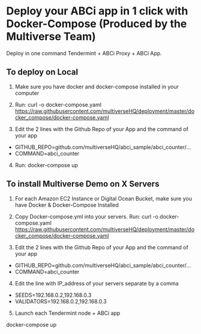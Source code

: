 # Deploy your ABCi app in 1 click with Docker-Compose (Produced by the Multiverse Team)

Deploy in one command Tendermint + ABCi Proxy + ABCi App.

## To deploy on Local

1. Make sure you have docker and docker-compose installed in your computer

2. Run: curl -o docker-compose.yaml https://raw.githubusercontent.com/multiverseHQ/deployment/master/docker_compose/docker-compose.yaml

3. Edit the 2 lines with the Github Repo of your App and the command of your app

- GITHUB_REPO=github.com/multiverseHQ/abci_sample/abci_counter/...
- COMMAND=abci_counter

4. Run: docker-compose up

## To install Multiverse Demo on X Servers

1. For each Amazon EC2 Instance or Digital Ocean Bucket, make sure you have Docker & Docker-Compose Installed

2. Copy Docker-compose.yml into your servers. Run: curl -o docker-compose.yaml https://raw.githubusercontent.com/multiverseHQ/deployment/master/docker_compose/docker-compose.yaml

3. Edit the 2 lines with the Github Repo of your App and the command of your app

- GITHUB_REPO=github.com/multiverseHQ/abci_sample/abci_counter/...
- COMMAND=abci_counter

4. Edit the line with IP_address of your servers separate by a comma

- SEEDS=192.168.0.2,192.168.0.3
- VALIDATORS=192.168.0.2,192.168.0.3

5. Launch each Tendermint node + ABCi app 

docker-compose up
